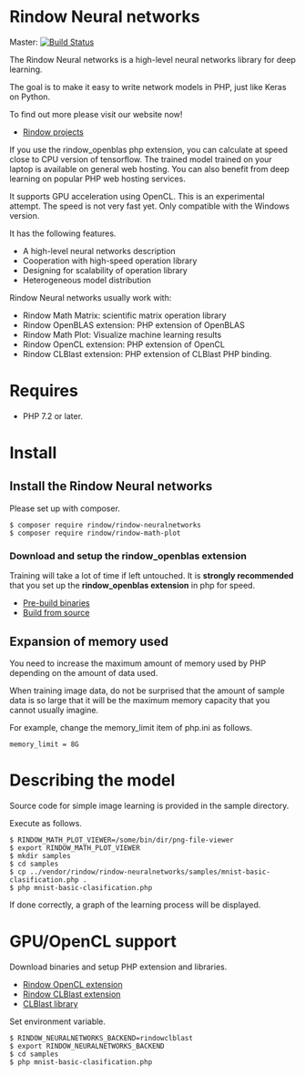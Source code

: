 Rindow Neural networks
======================
Master: [![Build Status](https://travis-ci.com/rindow/rindow-neuralnetworks.png?branch=master)](https://travis-ci.com/rindow/rindow-neuralnetworks)

The Rindow Neural networks is a high-level neural networks library for deep learning.

The goal is to make it easy to write network models in PHP, just like Keras on Python.

To find out more please visit our website now!

- [Rindow projects](https://rindow.github.io/)

If you use the rindow_openblas php extension,
you can calculate at speed close to CPU version of tensorflow.
The trained model trained on your laptop is available on general web hosting.
You can also benefit from deep learning on popular PHP web hosting services.

It supports GPU acceleration using OpenCL. This is an experimental attempt. The speed is not very fast yet. Only compatible with the Windows version.

It has the following features.

- A high-level neural networks description
- Cooperation with high-speed operation library
- Designing for scalability of operation library
- Heterogeneous model distribution

Rindow Neural networks usually work with:

- Rindow Math Matrix: scientific matrix operation library
- Rindow OpenBLAS extension: PHP extension of OpenBLAS
- Rindow Math Plot: Visualize machine learning results
- Rindow OpenCL extension: PHP extension of OpenCL
- Rindow CLBlast extension: PHP extension of CLBlast PHP binding.

Requires
========

- PHP 7.2 or later.

Install
=======

## Install the Rindow Neural networks

Please set up with composer.

```shell
$ composer require rindow/rindow-neuralnetworks
$ composer require rindow/rindow-math-plot
```

### Download and setup the rindow_openblas extension

Training will take a lot of time if left untouched. It is **strongly recommended** that you set up the **rindow_openblas extension** in php for speed.

- [Pre-build binaries](https://github.com/rindow/rindow-openblas-binaries)
- [Build from source](https://github.com/rindow/rindow-openblas)

## Expansion of memory used
You need to increase the maximum amount of memory used by PHP depending on the amount of data used.

When training image data, do not be surprised that the amount of sample data is so large that it will be the maximum memory capacity that you cannot usually imagine.

For example, change the memory_limit item of php.ini as follows.

```shell
memory_limit = 8G
```

Describing the model
====================
Source code for simple image learning is provided in the sample directory.

Execute as follows.
```shell
$ RINDOW_MATH_PLOT_VIEWER=/some/bin/dir/png-file-viewer
$ export RINDOW_MATH_PLOT_VIEWER
$ mkdir samples
$ cd samples
$ cp ../vendor/rindow/rindow-neuralnetworks/samples/mnist-basic-clasification.php .
$ php mnist-basic-clasification.php
```

If done correctly, a graph of the learning process will be displayed.

GPU/OpenCL support
==================

Download binaries and setup PHP extension and libraries.

- [Rindow OpenCL extension](https://github.com/rindow/rindow-opencl/releases)
- [Rindow CLBlast extension](https://github.com/rindow/rindow-clblast/releases)
- [CLBlast library](https://github.com/CNugteren/CLBlast/releases)

Set environment variable.

```shell
$ RINDOW_NEURALNETWORKS_BACKEND=rindowclblast
$ export RINDOW_NEURALNETWORKS_BACKEND
$ cd samples
$ php mnist-basic-clasification.php
```
